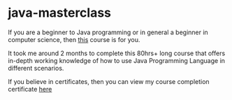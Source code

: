 # java-masterclass

If you are a beginner to Java programming or in general a beginner in computer science, then [this](https://www.udemy.com/course/java-the-complete-java-developer-course/) course is for you.

It took me around 2 months to complete this 80hrs+ long course that offers in-depth working knowledge of how to use Java Programming Language in different scenarios.


If you believe in certificates, then you can view my course completion certificate [here](https://ude.my/UC-ccf17ffd-6482-4759-83f9-968c641ff53e)
